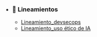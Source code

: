 - ### 🏢 Lineamientos
  - [Lineamiento_devsecops](./lineamiento_devsecops.md)
  - [Lineamiento_uso ético de IA](./lineamiento_uso_inteligencia_artificial.md)
